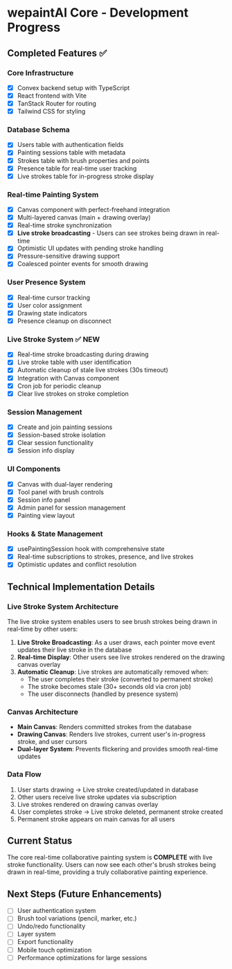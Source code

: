 # wepaintAI Core - Development Progress

## Completed Features ✅

### Core Infrastructure
- [x] Convex backend setup with TypeScript
- [x] React frontend with Vite
- [x] TanStack Router for routing
- [x] Tailwind CSS for styling

### Database Schema
- [x] Users table with authentication fields
- [x] Painting sessions table with metadata
- [x] Strokes table with brush properties and points
- [x] Presence table for real-time user tracking
- [x] Live strokes table for in-progress stroke display

### Real-time Painting System
- [x] Canvas component with perfect-freehand integration
- [x] Multi-layered canvas (main + drawing overlay)
- [x] Real-time stroke synchronization
- [x] **Live stroke broadcasting** - Users can see strokes being drawn in real-time
- [x] Optimistic UI updates with pending stroke handling
- [x] Pressure-sensitive drawing support
- [x] Coalesced pointer events for smooth drawing

### User Presence System
- [x] Real-time cursor tracking
- [x] User color assignment
- [x] Drawing state indicators
- [x] Presence cleanup on disconnect

### Live Stroke System ✅ **NEW**
- [x] Real-time stroke broadcasting during drawing
- [x] Live stroke table with user identification
- [x] Automatic cleanup of stale live strokes (30s timeout)
- [x] Integration with Canvas component
- [x] Cron job for periodic cleanup
- [x] Clear live strokes on stroke completion

### Session Management
- [x] Create and join painting sessions
- [x] Session-based stroke isolation
- [x] Clear session functionality
- [x] Session info display

### UI Components
- [x] Canvas with dual-layer rendering
- [x] Tool panel with brush controls
- [x] Session info panel
- [x] Admin panel for session management
- [x] Painting view layout

### Hooks & State Management
- [x] usePaintingSession hook with comprehensive state
- [x] Real-time subscriptions to strokes, presence, and live strokes
- [x] Optimistic updates and conflict resolution

## Technical Implementation Details

### Live Stroke System Architecture
The live stroke system enables users to see brush strokes being drawn in real-time by other users:

1. **Live Stroke Broadcasting**: As a user draws, each pointer move event updates their live stroke in the database
2. **Real-time Display**: Other users see live strokes rendered on the drawing canvas overlay
3. **Automatic Cleanup**: Live strokes are automatically removed when:
   - The user completes their stroke (converted to permanent stroke)
   - The stroke becomes stale (30+ seconds old via cron job)
   - The user disconnects (handled by presence system)

### Canvas Architecture
- **Main Canvas**: Renders committed strokes from the database
- **Drawing Canvas**: Renders live strokes, current user's in-progress stroke, and user cursors
- **Dual-layer System**: Prevents flickering and provides smooth real-time updates

### Data Flow
1. User starts drawing → Live stroke created/updated in database
2. Other users receive live stroke updates via subscription
3. Live strokes rendered on drawing canvas overlay
4. User completes stroke → Live stroke deleted, permanent stroke created
5. Permanent stroke appears on main canvas for all users

## Current Status
The core real-time collaborative painting system is **COMPLETE** with live stroke functionality. Users can now see each other's brush strokes being drawn in real-time, providing a truly collaborative painting experience.

## Next Steps (Future Enhancements)
- [ ] User authentication system
- [ ] Brush tool variations (pencil, marker, etc.)
- [ ] Undo/redo functionality
- [ ] Layer system
- [ ] Export functionality
- [ ] Mobile touch optimization
- [ ] Performance optimizations for large sessions
